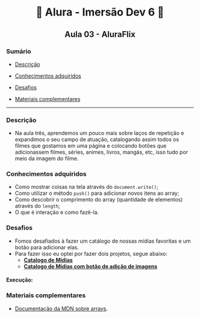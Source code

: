 <h1 align="center"> 🤿 Alura - Imersão Dev 6 🤿 </h1>

<h2 align="center">Aula 03 - AluraFlix</h2>

### Sumário 

- [Descrição](#descrição)

- [Conhecimentos adquiridos](#conhecimentos-adquiridos)

- [Desafios](#desafios)

- [Materiais complementares](#materiais-complementares)

---
### Descrição

- Na aula três, aprendemos um pouco mais sobre laços de repetição e expandimos o seu campo de atuação, catalogando assim todos os filmes que gostamos em uma página e colocando botôes que adicionassem filmes, séries, animes, livros, mangás, etc, isso tudo por meio da imagem do filme.

### Conhecimentos adquiridos
- Como mostrar coisas na tela através do `document.write()`;
- Como utilizar o método `push()` para adicionar novos itens ao array;
- Como descobrir o comprimento do array (quantidade de elementos) através do `length`;
- O que é interação e como fazê-la.

### Desafios
- Fomos desafiados à fazer um catálogo de nossas mídias favoritas e um botão para adicionar elas.
- Para fazer isso eu optei por fazer dois projetos, segue abaixo:
  - [**Catalogo de Mídias**](https://codepen.io/RenanAlura7/pen/KKBrVem)
  - [**Catalogo de Mídias com botão de adição de imagens**](https://codepen.io/RenanAlura7/pen/mdjaeGx)

#### Execução:

### Materiais complementares
- [Documentação da MDN sobre arrays](https://developer.mozilla.org/pt-BR/docs/Web/JavaScript/Reference/Global_Objects/Array).
